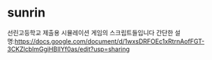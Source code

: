 # sunrin
 선린고등학교 제출용 시뮬레이션 게임의 스크립트들입니다
간단한 설명:https://docs.google.com/document/d/1wxsDRFOEc1xRtrnAofFGT-3CKZlcblmGgiHBIIYf0as/edit?usp=sharing

